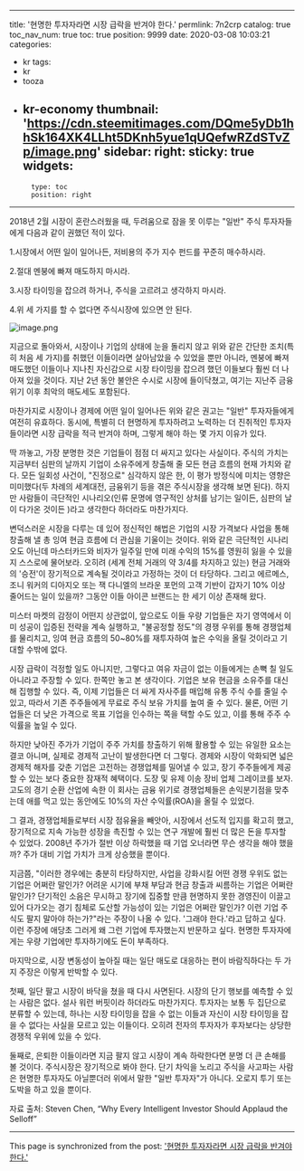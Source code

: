 
---
title: '현명한 투자자라면 시장 급락을 반겨야 한다.'
permlink: 7n2crp
catalog: true
toc_nav_num: true
toc: true
position: 9999
date: 2020-03-08 10:03:21
categories:
- kr
tags:
- kr
- tooza
- kr-economy
thumbnail: 'https://cdn.steemitimages.com/DQme5yDb1hhSk164XK4LLht5DKnh5yue1qUQefwRZdSTvZp/image.png'
sidebar:
    right:
        sticky: true
widgets:
    -
        type: toc
        position: right
---


2018년 2월 시장이 혼란스러웠을 때, 두려움으로 잠을 못 이루는 "일반" 주식 투자자들에게 다음과 같이 권했던 적이 있다.


1.시장에서 어떤 일이 일어나든, 저비용의 주가 지수 펀드를 꾸준히 매수하시라.


2.절대 멘붕에 빠져 매도하지 마시라.


3.시장 타이밍을 잡으려 하거나, 주식을 고르려고 생각하지 마시라.


4.위 세 가지를 할 수 없다면 주식시장에 있으면 안 된다.

![image.png](https://cdn.steemitimages.com/DQme5yDb1hhSk164XK4LLht5DKnh5yue1qUQefwRZdSTvZp/image.png)


지금으로 돌아와서, 시장이나 기업의 상태에 눈을 돌리지 않고 위와 같은 간단한 조치(특히 처음 세 가지)를 취했던 이들이라면 살아남았을 수 있었을 뿐만 아니라, 멘붕에 빠져 매도했던 이들이나 지나친 자신감으로 시장 타이밍을 잡으려 했던 이들보다 훨씬 더 나아져 있을 것이다. 지난 2년 동안 불안은 수시로 시장에 들이닥쳤고, 여기는 지난주 금융위기 이후 최악의 매도세도 포함된다.



마찬가지로 시장이나 경제에 어떤 일이 일어나든 위와 같은 권고는 "일반" 투자자들에게 여전히 유효하다. 동시에, 특별히 더 현명하게 투자하려고 노력하는 더 진취적인 투자자들이라면 시장 급락을 적극 반겨야 하며, 그렇게 해야 하는 몇 가지 이유가 있다.


딱 까놓고, 가장 분명한 것은 기업들이 점점 더 싸지고 있다는 사실이다. 주식의 가치는 지금부터 심판의 날까지 기업이 소유주에게 창출해 줄 모든 현금 흐름의 현재 가치와 같다. 모든 일회성 사건이, "진정으로" 심각하지 않은 한, 이 평가 방정식에 미치는 영향은 미미했다(두 차례의 세계대전, 금융위기 등을 겪은 주식시장을 생각해 보면 된다). 하지만 사람들이 극단적인 시나리오(인류 문명에 영구적인 상처를 남기는 일이든, 심판의 날이 다가온 것이든 )라고 생각한다 하더라도 마찬가지다.


변덕스러운 시장을 다루는 데 있어 정신적인 해법은 기업의 시장 가격보다 사업을 통해 창출해 낼 총 잉여 현금 흐름에 더 관심을 기울이는 것이다. 위와 같은 극단적인 시나리오도 아닌데 마스터카드와 비자가 일주일 만에 미래 수익의 15%를 영원히 잃을 수 있을지 스스로에 물어보라. 오히려 (세계 전체 거래의 약 3/4를 차지하고 있는) 현금 거래와의 '승전'이 장기적으로 계속될 것이라고 가정하는 것이 더 타당하다. 그리고 에르메스, 조니 워커의 디아지오 또는 잭 다니엘의 브라운 포먼의 고객 기반이 갑자기 10% 이상 줄어드는 일이 있을까? 그동안 이들 아이콘 브랜드는 한 세기 이상 존재해 왔다.


미스터 마켓의 감정이 어떤지 상관없이, 앞으로도 이들 우량 기업들은 자기 영역에서 이미 성공이 입증된 전략을 계속 실행하고, "불공정할 정도"의 경쟁 우위를 통해 경쟁업체를 물리치고, 잉여 현금 흐름의 50~80%를 재투자하여 높은 수익을 올릴 것이라고 기대할 수밖에 없다.


시장 급락이 걱정할 일도 아니지만, 그렇다고 여유 자금이 없는 이들에게는 손뼉 칠 일도 아니라고 주장할 수 있다. 한쪽만 놓고 본 생각이다. 기업은 보유 현금을 소유주를 대신해 집행할 수 있다. 즉, 이제 기업들은 더 싸게 자사주를 매입해 유통 주식 수를 줄일 수 있고, 따라서 기존 주주들에게 무료로 주식 보유 가치를 높여 줄 수 있다. 물론, 어떤 기업들은 더 낮은 가격으로 목표 기업을 인수하는 쪽을 택할 수도 있고, 이를 통해 주주 수익률을 높일 수 있다.


하지만 낮아진 주가가 기업이 주주 가치를 창출하기 위해 활용할 수 있는 유일한 요소는 결코 아니며, 실제로 경제적 고난이 발생한다면 더 그렇다. 경제와 시장이 악화되면 넓은 경제적 해자를 갖춘 기업은 고전하는 경쟁업체를 밀어낼 수 있고, 장기 주주들에게 제공할 수 있는 보다 중요한 잠재적 혜택이다. 도장 및 유제 이송 장비 업체 그레이코를 보자. 고도의 경기 순환 산업에 속한 이 회사는 금융 위기로 경쟁업체들은 손익분기점을 맞추는데 애를 먹고 있는 동안에도 10%의 자산 수익률(ROA)을 올릴 수 있었다.


그 결과, 경쟁업체들로부터 시장 점유율을 빼앗아, 시장에서 선도적 입지를 확고히 했고, 장기적으로 지속 가능한 성장을 촉진할 수 있는 연구 개발에 훨씬 더 많은 돈을 투자할 수 있었다. 2008년 주가가 절반 이상 하락했을 때 기업 오너라면 무슨 생각을 해야 했을까? 주가 대비 기업 가치가 크게 상승했을 뿐이다.


지금쯤, "이러한 경우에는 충분히 타당하지만, 사업을 강화시킬 어떤 경쟁 우위도 없는 기업은 어쩌란 말인가? 어려운 시기에 부채 부담과 현금 창출과 씨름하는 기업은 어쩌란 말인가? 단기적인 소음은 무시하고 장기에 집중할 만큼 현명하지 못한 경영진이 이끌고 있어 다가오는 경기 침체로 도산할 가능성이 있는 기업은 어쩌란 말인가? 이런 기업 주식도 팔지 말아야 하는가?"라는 주장이 나올 수 있다. '그래야 한다.'라고 답하고 싶다. 이런 주장에 애당초 그러게 왜 그런 기업에 투자했는지 반문하고 싶다. 현명한 투자자에게는 우량 기업에만 투자하기에도 돈이 부족하다.


마지막으로, 시장 변동성이 높아질 때는 일단 매도로 대응하는 편이 바람직하다는 두 가지 주장은 이렇게 반박할 수 있다.


첫째, 일단 팔고 시장이 바닥을 쳤을 때 다시 사면된다. 시장의 단기 행보를 예측할 수 있는 사람은 없다. 설사 워런 버핏이라 하더라도 마찬가지다. 투자자는 보통 두 집단으로 분류할 수 있는데, 하나는 시장 타이밍을 잡을 수 없는 이들과 자신이 시장 타이밍을 잡을 수 없다는 사실을 모르고 있는 이들이다. 오히려 전자의 투자자가 후자보다는 상당한 경쟁적 우위에 있을 수 있다.


둘째로, 은퇴한 이들이라면 지금 팔지 않고 시장이 계속 하락한다면 분명 더 큰 손해를 볼 것이다. 주식시장은 장기적으로 봐야 한다. 단기 차익을 노리고 주식을 사고파는 사람은 현명한 투자자도 아닐뿐더러 위에서 말한 "일반 투자자"가 아니다. 오로지 투기 또는 도박을 하고 있을 뿐이다.


자료 출처: Steven Chen, “Why Every Intelligent Investor Should Applaud the Selloff”

- - -

This page is synchronized from the post: ['현명한 투자자라면 시장 급락을 반겨야 한다.'](https://steemit.com/@pius.pius/7n2crp)

